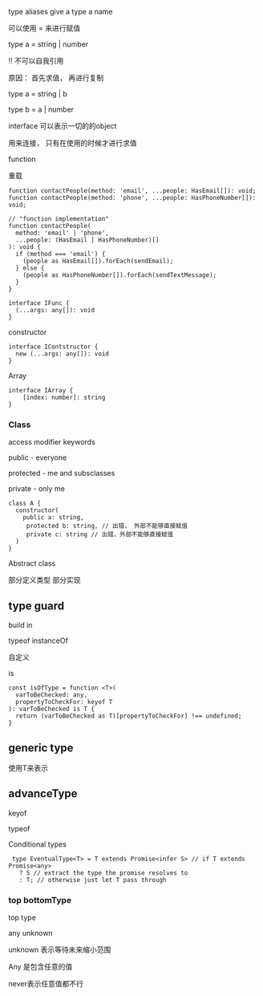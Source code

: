 type aliases give a type a name

可以使用 = 来进行赋值

type a = string | number

!! 不可以自我引用

原因： 首先求值， 再进行复制

type a  = string | b

type b = a | number

interface 可以表示一切的的object

用来连接， 只有在使用的时候才进行求值

function

重载

```tsx
function contactPeople(method: 'email', ...people: HasEmail[]): void;
function contactPeople(method: 'phone', ...people: HasPhoneNumber[]): void;

// "function implementation"
function contactPeople(
  method: 'email' | 'phone',
  ...people: (HasEmail | HasPhoneNumber)[]
): void {
  if (method === 'email') {
    (people as HasEmail[]).forEach(sendEmail);
  } else {
    (people as HasPhoneNumber[]).forEach(sendTextMessage);
  }
}
```



```tsx
interface IFunc {
  (...args: any[]): void
}
```

constructor

```tsx
interface IContstructor {
  new (...args: any[]): void
}
```

Array

```tsx
interface IArray {
	[index: number]: string
}
```

### Class

access modifier keywords

public - everyone

protected - me and subsclasses

private - only me

```tsx
class A {
  constructor(
  	public a: string,
     protected b: string, // 出错， 外部不能够直接赋值
     private c: string // 出错，外部不能够直接赋值
  )
}
```

Abstract class

部分定义类型 部分实现



## type guard

build in 

typeof instanceOf

自定义

is

```tsx
const isOfType = function <T>(
  varToBeChecked: any,
  propertyToCheckFor: keyof T
): varToBeChecked is T {
  return (varToBeChecked as T)[propertyToCheckFor] !== undefined;
}
```

## generic type

使用T来表示

## advanceType

keyof

typeof

Conditional types

```tsx
 type EventualType<T> = T extends Promise<infer S> // if T extends Promise<any>
   ? S // extract the type the promise resolves to
   : T; // otherwise just let T pass through
```

### top bottomType

top type

any unknown

unknown 表示等待未来缩小范围

Any 是包含任意的值

never表示任意值都不行





